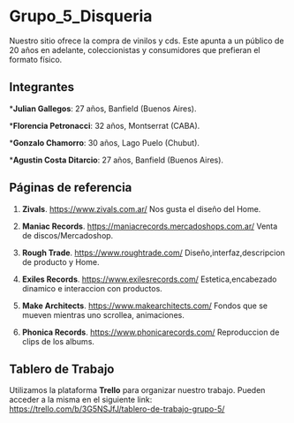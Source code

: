 # Grupo_5_Disqueria

Nuestro sitio ofrece la compra de vinilos y cds. Este apunta a un público de 20 años en adelante, coleccionistas y consumidores que prefieran el formato físico.


## Integrantes

***Julian Gallegos**: 27 años, Banfield (Buenos Aires).

***Florencia Petronacci**: 32 años, Montserrat (CABA).  

***Gonzalo Chamorro**: 30 años, Lago Puelo (Chubut).

***Agustin Costa Ditarcio**: 27 años, Banfield (Buenos Aires).



## Páginas de referencia

1. **Zivals**. https://www.zivals.com.ar/ Nos gusta el diseño del Home.

2. **Maniac Records**. https://maniacrecords.mercadoshops.com.ar/ Venta de discos/Mercadoshop.

3. **Rough Trade**. https://www.roughtrade.com/ Diseño,interfaz,descripcion de producto y Home.

4. **Exiles Records**. https://www.exilesrecords.com/ Estetica,encabezado dinamico e interaccion con productos. 

5. **Make Architects**. https://www.makearchitects.com/ Fondos que se mueven mientras uno scrollea, animaciones.

6. **Phonica Records**. https://www.phonicarecords.com/ Reproduccion de clips de los albums. 



## Tablero de Trabajo

Utilizamos la plataforma **Trello** para organizar nuestro trabajo. Pueden acceder a la misma en el siguiente link:
https://trello.com/b/3G5NSJfJ/tablero-de-trabajo-grupo-5/


